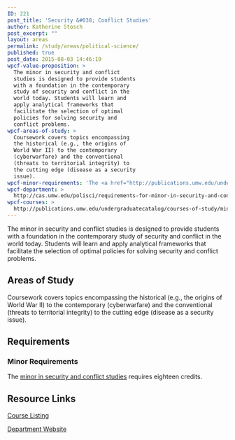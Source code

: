 ```yaml
---
ID: 221
post_title: 'Security &#038; Conflict Studies'
author: Katherine Stosch
post_excerpt: ""
layout: areas
permalink: /study/areas/political-science/
published: true
post_date: 2015-08-03 14:46:19
wpcf-value-proposition: >
  The minor in security and conflict
  studies is designed to provide students
  with a foundation in the contemporary
  study of security and conflict in the
  world today. Students will learn and
  apply analytical frameworks that
  facilitate the selection of optimal
  policies for solving security and
  conflict problems.
wpcf-areas-of-study: >
  Coursework covers topics encompassing
  the historical (e.g., the origins of
  World War II) to the contemporary
  (cyberwarfare) and the conventional
  (threats to territorial integrity) to
  the cutting edge (disease as a security
  issue).
wpcf-minor-requirements: 'The <a href="http://publications.umw.edu/undergraduatecatalog/courses-of-study/minors/security-and-conflict-studies-minor/">minor in security and conflict studies</a> requires eighteen credits.'
wpcf-department: >
  http://cas.umw.edu/polisci/requirements-for-minor-in-security-and-conflict-studies/
wpcf-courses: >
  http://publications.umw.edu/undergraduatecatalog/courses-of-study/minors/security-and-conflict-studies-minor/
---
```


<!-- Types Custom Fields: -->

<!-- value-proposition -->
The minor in security and conflict studies is designed to provide students with a foundation in the contemporary study of security and conflict in the world today. Students will learn and apply analytical frameworks that facilitate the selection of optimal policies for solving security and conflict problems.
<!-- End value-proposition -->

<!-- areas-of-study -->
<h2>Areas of Study</h2>Coursework covers topics encompassing the historical (e.g., the origins of World War II) to the contemporary (cyberwarfare) and the conventional (threats to territorial integrity) to the cutting edge (disease as a security issue).
<!-- End areas-of-study -->

<!-- requirements -->
<h2>Requirements</h2>
<!-- minor-requirements -->
<h3>Minor Requirements</h3>The <a href="http://publications.umw.edu/undergraduatecatalog/courses-of-study/minors/security-and-conflict-studies-minor/">minor in security and conflict studies</a> requires eighteen credits.
<!-- End minor-requirements -->

<!-- End requirements -->

<!-- resource-links -->
<h2>Resource Links</h2>
<!-- courses -->
<a href="http://publications.umw.edu/undergraduatecatalog/courses-of-study/minors/security-and-conflict-studies-minor/" class="button">Course Listing</a>
<!-- End courses -->

<!-- department -->
<a href="http://cas.umw.edu/polisci/requirements-for-minor-in-security-and-conflict-studies/" class="button">Department Website</a>
<!-- End department -->

<!-- End resource-links -->

<!-- End Types Custom Fields -->